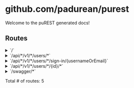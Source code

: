 # github.com/padurean/purest

Welcome to the puREST generated docs!

## Routes

<details>
<summary>`/`</summary>

- [RequestID]()
- [RealIP]()
- [Recoverer]()
- [Heartbeat.func1]()
- [Timeout.func1]()
- [WithValue.func1]()
- [NewHandler.func1]()
- [RemoteAddrHandler.func1]()
- [UserAgentHandler.func1]()
- [RefererHandler.func1]()
- [RequestIDHandler.func1]()
- [WithValue.func1]()
- **/**
	- _GET_
		- [Router.setupRoutes.func1]()

</details>
<details>
<summary>`/api/*/v1/*/users/*`</summary>

- [RequestID]()
- [RealIP]()
- [Recoverer]()
- [Heartbeat.func1]()
- [Timeout.func1]()
- [WithValue.func1]()
- [NewHandler.func1]()
- [RemoteAddrHandler.func1]()
- [UserAgentHandler.func1]()
- [RefererHandler.func1]()
- [RequestIDHandler.func1]()
- [WithValue.func1]()
- **/api/***
	- **/v1/***
		- **/users/***
			- **/**
				- _GET_
					- [authenticate]()
					- [paginate]()
					- [UserList]()
				- _POST_
					- [authenticate]()
					- [UserCreate]()

</details>
<details>
<summary>`/api/*/v1/*/users/*/sign-in/{usernameOrEmail}`</summary>

- [RequestID]()
- [RealIP]()
- [Recoverer]()
- [Heartbeat.func1]()
- [Timeout.func1]()
- [WithValue.func1]()
- [NewHandler.func1]()
- [RemoteAddrHandler.func1]()
- [UserAgentHandler.func1]()
- [RefererHandler.func1]()
- [RequestIDHandler.func1]()
- [WithValue.func1]()
- **/api/***
	- **/v1/***
		- **/users/***
			- **/sign-in/{usernameOrEmail}**
				- _POST_
					- [UserCtx]()
					- [UserSignIn]()

</details>
<details>
<summary>`/api/*/v1/*/users/*/{id}/*`</summary>

- [RequestID]()
- [RealIP]()
- [Recoverer]()
- [Heartbeat.func1]()
- [Timeout.func1]()
- [WithValue.func1]()
- [NewHandler.func1]()
- [RemoteAddrHandler.func1]()
- [UserAgentHandler.func1]()
- [RefererHandler.func1]()
- [RequestIDHandler.func1]()
- [WithValue.func1]()
- **/api/***
	- **/v1/***
		- **/users/***
			- **/{id}/***
				- [UserCtx]()
				- **/**
					- _GET_
						- [UserGet]()
					- _PUT_
						- [UserUpdate]()
					- _DELETE_
						- [UserDelete]()

</details>
<details>
<summary>`/swagger/*`</summary>

- [RequestID]()
- [RealIP]()
- [Recoverer]()
- [Heartbeat.func1]()
- [Timeout.func1]()
- [WithValue.func1]()
- [NewHandler.func1]()
- [RemoteAddrHandler.func1]()
- [UserAgentHandler.func1]()
- [RefererHandler.func1]()
- [RequestIDHandler.func1]()
- [WithValue.func1]()
- **/swagger/***
	- _GET_
		- [github.com/swaggo/http-swagger.Handler.func1]()

</details>

Total # of routes: 5
